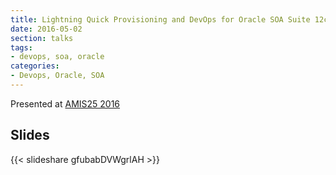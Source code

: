 ```yaml
---
title: Lightning Quick Provisioning and DevOps for Oracle SOA Suite 12c - AMIS 25
date: 2016-05-02
section: talks
tags:
- devops, soa, oracle
categories:
- Devops, Oracle, SOA
---
```


Presented at [AMIS25 2016](http://www.amis.nl/en/events-eng/jubileumconferentie/)

<!--more-->

## Slides

{{< slideshare gfubabDVWgrlAH >}}
